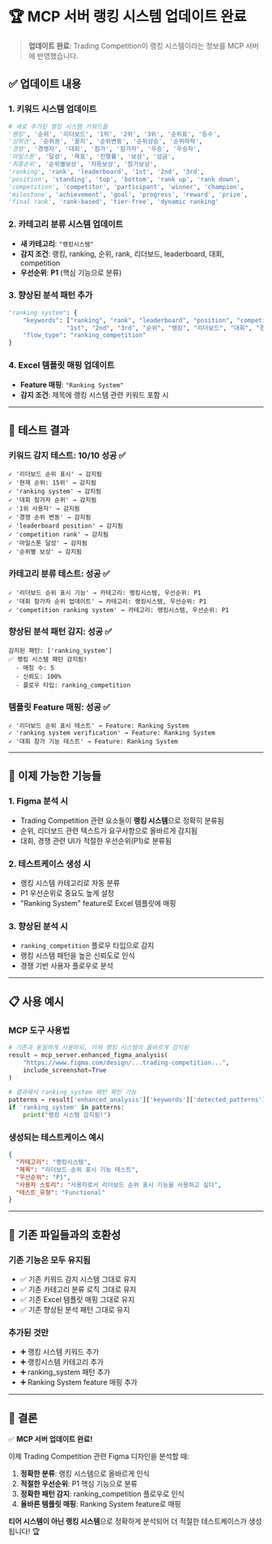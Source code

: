 # 🏆 MCP 서버 랭킹 시스템 업데이트 완료

> **업데이트 완료**: Trading Competition이 랭킹 시스템이라는 정보를 MCP 서버에 반영했습니다.

## ✅ 업데이트 내용

### **1. 키워드 시스템 업데이트**
```python
# 새로 추가된 랭킹 시스템 키워드들
'랭킹', '순위', '리더보드', '1위', '2위', '3위', '순위표', '등수',
'상위권', '순위권', '꼴지', '순위변동', '순위상승', '순위하락',
'경쟁', '경쟁자', '대회', '참가', '참가자', '우승', '우승자',
'마일스톤', '달성', '목표', '진행률', '보상', '상금',
'최종순위', '순위별보상', '차등보상', '참가보상',
'ranking', 'rank', 'leaderboard', '1st', '2nd', '3rd',
'position', 'standing', 'top', 'bottom', 'rank up', 'rank down',
'competition', 'competitor', 'participant', 'winner', 'champion',
'milestone', 'achievement', 'goal', 'progress', 'reward', 'prize',
'final rank', 'rank-based', 'tier-free', 'dynamic ranking'
```

### **2. 카테고리 분류 시스템 업데이트**
- **새 카테고리**: `"랭킹시스템"`
- **감지 조건**: 랭킹, ranking, 순위, rank, 리더보드, leaderboard, 대회, competition
- **우선순위**: **P1** (핵심 기능으로 분류)

### **3. 향상된 분석 패턴 추가**
```python
"ranking_system": {
    "keywords": ["ranking", "rank", "leaderboard", "position", "competition", 
                "1st", "2nd", "3rd", "순위", "랭킹", "리더보드", "대회", "경쟁"],
    "flow_type": "ranking_competition"
}
```

### **4. Excel 템플릿 매핑 업데이트**
- **Feature 매핑**: `"Ranking System"`
- **감지 조건**: 제목에 랭킹 시스템 관련 키워드 포함 시

---

## 🧪 테스트 결과

### **키워드 감지 테스트: 10/10 성공** ✅
```
✓ '리더보드 순위 표시' → 감지됨
✓ '현재 순위: 15위' → 감지됨  
✓ 'ranking system' → 감지됨
✓ '대회 참가자 순위' → 감지됨
✓ '1위 사용자' → 감지됨
✓ '경쟁 순위 변동' → 감지됨
✓ 'leaderboard position' → 감지됨
✓ 'competition rank' → 감지됨
✓ '마일스톤 달성' → 감지됨
✓ '순위별 보상' → 감지됨
```

### **카테고리 분류 테스트: 성공** ✅
```
✓ '리더보드 순위 표시 기능' → 카테고리: 랭킹시스템, 우선순위: P1
✓ '대회 참가자 순위 업데이트' → 카테고리: 랭킹시스템, 우선순위: P1
✓ 'competition ranking system' → 카테고리: 랭킹시스템, 우선순위: P1
```

### **향상된 분석 패턴 감지: 성공** ✅
```
감지된 패턴: ['ranking_system']
✅ 랭킹 시스템 패턴 감지됨!
  - 매칭 수: 5
  - 신뢰도: 100%
  - 플로우 타입: ranking_competition
```

### **템플릿 Feature 매핑: 성공** ✅
```
✓ '리더보드 순위 표시 테스트' → Feature: Ranking System
✓ 'ranking system verification' → Feature: Ranking System  
✓ '대회 참가 기능 테스트' → Feature: Ranking System
```

---

## 🎯 이제 가능한 기능들

### **1. Figma 분석 시**
- Trading Competition 관련 요소들이 **랭킹 시스템**으로 정확히 분류됨
- 순위, 리더보드 관련 텍스트가 요구사항으로 올바르게 감지됨
- 대회, 경쟁 관련 UI가 적절한 우선순위(P1)로 분류됨

### **2. 테스트케이스 생성 시**
- 랭킹 시스템 카테고리로 자동 분류
- P1 우선순위로 중요도 높게 설정
- "Ranking System" feature로 Excel 템플릿에 매핑

### **3. 향상된 분석 시**
- `ranking_competition` 플로우 타입으로 감지
- 랭킹 시스템 패턴을 높은 신뢰도로 인식
- 경쟁 기반 사용자 플로우로 분석

---

## 📋 사용 예시

### **MCP 도구 사용법**
```python
# 기존과 동일하게 사용하되, 이제 랭킹 시스템이 올바르게 감지됨
result = mcp_server.enhanced_figma_analysis(
    "https://www.figma.com/design/...trading-competition...",
    include_screenshot=True
)

# 결과에서 ranking_system 패턴 확인 가능
patterns = result['enhanced_analysis']['keywords']['detected_patterns']
if 'ranking_system' in patterns:
    print("랭킹 시스템 감지됨!")
```

### **생성되는 테스트케이스 예시**
```json
{
  "카테고리": "랭킹시스템",
  "제목": "리더보드 순위 표시 기능 테스트",
  "우선순위": "P1",
  "사용자 스토리": "사용자로서 리더보드 순위 표시 기능을 사용하고 싶다",
  "테스트_유형": "Functional"
}
```

---

## 🔄 기존 파일들과의 호환성

### **기존 기능은 모두 유지됨**
- ✅ 기존 키워드 감지 시스템 그대로 유지
- ✅ 기존 카테고리 분류 로직 그대로 유지  
- ✅ 기존 Excel 템플릿 매핑 그대로 유지
- ✅ 기존 향상된 분석 패턴 그대로 유지

### **추가된 것만**
- ➕ 랭킹 시스템 키워드 추가
- ➕ 랭킹시스템 카테고리 추가
- ➕ ranking_system 패턴 추가
- ➕ Ranking System feature 매핑 추가

---

## 🎉 결론

✅ **MCP 서버 업데이트 완료!**

이제 Trading Competition 관련 Figma 디자인을 분석할 때:

1. **정확한 분류**: 랭킹 시스템으로 올바르게 인식
2. **적절한 우선순위**: P1 핵심 기능으로 분류  
3. **정확한 패턴 감지**: ranking_competition 플로우로 인식
4. **올바른 템플릿 매핑**: Ranking System feature로 매핑

**티어 시스템이 아닌 랭킹 시스템**으로 정확하게 분석되어 더 적절한 테스트케이스가 생성됩니다! 🏆
